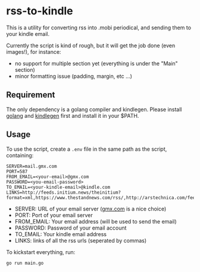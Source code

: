 rss-to-kindle
===

This is a utility for converting rss into .mobi periodical, and sending them to your kindle email.

Currently the script is kind of rough, but it will get the job done (even images!), for instance:
* no support for multiple section yet (everything is under the "Main" section)
* minor formatting issue (padding, margin, etc ...)

## Requirement

The only dependency is a golang compiler and kindlegen. Please install [golang](https://golang.org/dl/) and [kindlegen](https://www.amazon.com/gp/feature.html?docId=1000765211) first and install it in your $PATH.

## Usage

To use the script, create a `.env` file in the same path as the script, containing:
```
SERVER=mail.gmx.com
PORT=587
FROM_EMAIL=<your-email>@gmx.com
PASSWORD=<you-email-password>
TO_EMAIL=<your-kindle-email>@kindle.com
LINKS=http://feeds.initium.news/theinitium?format=xml,https://www.thestandnews.com/rss/,http://arstechnica.com/feed/
```

* SERVER: URL of your email server ([gmx.com](http://gmx.com/) is a nice choice)
* PORT: Port of your email server
* FROM_EMAIL: Your email address (will be used to send the email)
* PASSWORD: Password of your email account
* TO_EMAIL: Your kindle email address
* LINKS: links of all the rss urls (seperated by commas)

To kickstart everything, run:
```sh
go run main.go
```